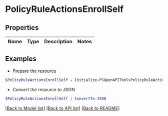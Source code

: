 # PolicyRuleActionsEnrollSelf
## Properties

Name | Type | Description | Notes
------------ | ------------- | ------------- | -------------

## Examples

- Prepare the resource
```powershell
$PolicyRuleActionsEnrollSelf = Initialize-PSOpenAPIToolsPolicyRuleActionsEnrollSelf 
```

- Convert the resource to JSON
```powershell
$PolicyRuleActionsEnrollSelf | ConvertTo-JSON
```

[[Back to Model list]](../README.md#documentation-for-models) [[Back to API list]](../README.md#documentation-for-api-endpoints) [[Back to README]](../README.md)


